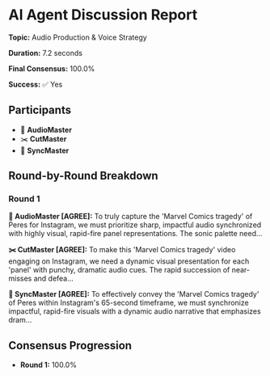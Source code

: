 # AI Agent Discussion Report

**Topic:** Audio Production & Voice Strategy

**Duration:** 7.2 seconds

**Final Consensus:** 100.0%

**Success:** ✅ Yes

## Participants

- 🎵 **AudioMaster**
- ✂️ **CutMaster**
- 🎯 **SyncMaster**

## Round-by-Round Breakdown

### Round 1

**🎵 AudioMaster [AGREE]:** To truly capture the 'Marvel Comics tragedy' of Peres for Instagram, we must prioritize sharp, impactful audio synchronized with highly visual, rapid-fire panel representations. The sonic palette need...

**✂️ CutMaster [AGREE]:** To make this 'Marvel Comics tragedy' video engaging on Instagram, we need a dynamic visual presentation for each 'panel' with punchy, dramatic audio cues. The rapid succession of near-misses and defea...

**🎯 SyncMaster [AGREE]:** To effectively convey the 'Marvel Comics tragedy' of Peres within Instagram's 65-second timeframe, we must synchronize impactful, rapid-fire visuals with a dynamic audio narrative that emphasizes dram...

## Consensus Progression

- **Round 1:** 100.0%
